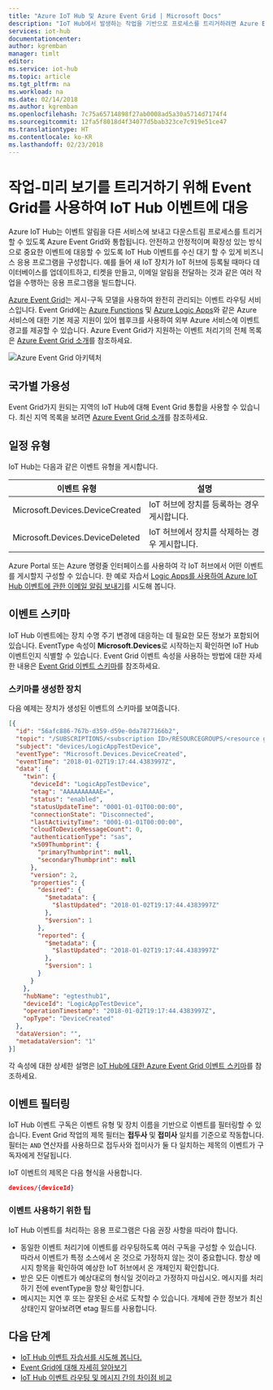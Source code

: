 ```yaml
---
title: "Azure IoT Hub 및 Azure Event Grid | Microsoft Docs"
description: "IoT Hub에서 발생하는 작업을 기반으로 프로세스를 트리거하려면 Azure Event Grid를 사용합니다."
services: iot-hub
documentationcenter: 
author: kgremban
manager: timlt
editor: 
ms.service: iot-hub
ms.topic: article
ms.tgt_pltfrm: na
ms.workload: na
ms.date: 02/14/2018
ms.author: kgremban
ms.openlocfilehash: 7c75a65714898f27ab0008ad5a30a5714d7174f4
ms.sourcegitcommit: 12fa5f8018d4f34077d5bab323ce7c919e51ce47
ms.translationtype: HT
ms.contentlocale: ko-KR
ms.lasthandoff: 02/23/2018
---
```

# <a name="react-to-iot-hub-events-by-using-event-grid-to-trigger-actions---preview"></a>작업-미리 보기를 트리거하기 위해 Event Grid를 사용하여 IoT Hub 이벤트에 대응

Azure IoT Hub는 이벤트 알림을 다른 서비스에 보내고 다운스트림 프로세스를 트리거할 수 있도록 Azure Event Grid와 통합됩니다. 안전하고 안정적이며 확장성 있는 방식으로 중요한 이벤트에 대응할 수 있도록 IoT Hub 이벤트를 수신 대기 할 수 있게 비즈니스 응용 프로그램을 구성합니다. 예를 들어 새 IoT 장치가 IoT 허브에 등록될 때마다 데이터베이스를 업데이트하고, 티켓을 만들고, 이메일 알림을 전달하는 것과 같은 여러 작업을 수행하는 응용 프로그램을 빌드합니다. 

[Azure Event Grid][lnk-eg-overview]는 게시-구독 모델을 사용하여 완전히 관리되는 이벤트 라우팅 서비스입니다. Event Grid에는 [Azure Functions](../azure-functions/functions-overview.md) 및 [Azure Logic Apps](../logic-apps/logic-apps-what-are-logic-apps.md)와 같은 Azure 서비스에 대한 기본 제공 지원이 있어 웹후크를 사용하여 외부 Azure 서비스에 이벤트 경고를 제공할 수 있습니다. Azure Event Grid가 지원하는 이벤트 처리기의 전체 목록은 [Azure Event Grid 소개][lnk-eg-overview]를 참조하세요. 

![Azure Event Grid 아키텍처](./media/iot-hub-event-grid/event-grid-functional-model.png)

## <a name="regional-availability"></a>국가별 가용성

Event Grid가지 원되는 지역의 IoT Hub에 대해 Event Grid 통합을 사용할 수 있습니다. 최신 지역 목록을 보려면 [Azure Event Grid 소개][lnk-eg-overview]를 참조하세요. 

## <a name="event-types"></a>일정 유형

IoT Hub는 다음과 같은 이벤트 유형을 게시합니다. 

| 이벤트 유형 | 설명 |
| ---------- | ----------- |
| Microsoft.Devices.DeviceCreated | IoT 허브에 장치를 등록하는 경우 게시합니다. |
| Microsoft.Devices.DeviceDeleted | IoT 허브에서 장치를 삭제하는 경우 게시합니다. | 

Azure Portal 또는 Azure 명령줄 인터페이스를 사용하여 각 IoT 허브에서 어떤 이벤트를 게시할지 구성할 수 있습니다. 한 예로 자습서 [Logic Apps를 사용하여 Azure IoT Hub 이벤트에 관한 이메일 알림 보내기](../event-grid/publish-iot-hub-events-to-logic-apps.md)를 시도해 봅니다. 

## <a name="event-schema"></a>이벤트 스키마

IoT Hub 이벤트에는 장치 수명 주기 변경에 대응하는 데 필요한 모든 정보가 포함되어 있습니다. EventType 속성이 **Microsoft.Devices**로 시작하는지 확인하면 IoT Hub 이벤트인지 식별할 수 있습니다. Event Grid 이벤트 속성을 사용하는 방법에 대한 자세한 내용은 [Event Grid 이벤트 스키마](../event-grid/event-schema.md)를 참조하세요.

### <a name="device-created-schema"></a>스키마를 생성한 장치

다음 예제는 장치가 생성된 이벤트의 스키마를 보여줍니다. 

```json
[{
  "id": "56afc886-767b-d359-d59e-0da7877166b2",
  "topic": "/SUBSCRIPTIONS/<subscription ID>/RESOURCEGROUPS/<resource group name>/PROVIDERS/MICROSOFT.DEVICES/IOTHUBS/<hub name>",
  "subject": "devices/LogicAppTestDevice",
  "eventType": "Microsoft.Devices.DeviceCreated",
  "eventTime": "2018-01-02T19:17:44.4383997Z",
  "data": {
    "twin": {
      "deviceId": "LogicAppTestDevice",
      "etag": "AAAAAAAAAAE=",
      "status": "enabled",
      "statusUpdateTime": "0001-01-01T00:00:00",
      "connectionState": "Disconnected",
      "lastActivityTime": "0001-01-01T00:00:00",
      "cloudToDeviceMessageCount": 0,
      "authenticationType": "sas",
      "x509Thumbprint": {
        "primaryThumbprint": null,
        "secondaryThumbprint": null
      },
      "version": 2,
      "properties": {
        "desired": {
          "$metadata": {
            "$lastUpdated": "2018-01-02T19:17:44.4383997Z"
          },
          "$version": 1
        },
        "reported": {
          "$metadata": {
            "$lastUpdated": "2018-01-02T19:17:44.4383997Z"
          },
          "$version": 1
        }
      }
    },
    "hubName": "egtesthub1",
    "deviceId": "LogicAppTestDevice",
    "operationTimestamp": "2018-01-02T19:17:44.4383997Z",
    "opType": "DeviceCreated"
  },
  "dataVersion": "",
  "metadataVersion": "1"
}]
```

각 속성에 대한 상세한 설명은 [IoT Hub에 대한 Azure Event Grid 이벤트 스키마](../event-grid/event-schema-iot-hub.md)를 참조하세요.

## <a name="filter-events"></a>이벤트 필터링

IoT Hub 이벤트 구독은 이벤트 유형 및 장치 이름을 기반으로 이벤트를 필터링할 수 있습니다. Event Grid 작업의 제목 필터는 **접두사** 및 **접미사** 일치를 기준으로 작동합니다. 필터는 `AND` 연산자를 사용하므로 접두사와 접미사가 둘 다 일치하는 제목의 이벤트가 구독자에게 전달됩니다. 

IoT 이벤트의 제목은 다음 형식을 사용합니다.

```json
devices/{deviceId}
```

### <a name="tips-for-consuming-events"></a>이벤트 사용하기 위한 팁

IoT Hub 이벤트를 처리하는 응용 프로그램은 다음 권장 사항을 따라야 합니다.

* 동일한 이벤트 처리기에 이벤트를 라우팅하도록 여러 구독을 구성할 수 있습니다. 따라서 이벤트가 특정 소스에서 온 것으로 가정하지 않는 것이 중요합니다. 항상 메시지 항목을 확인하여 예상한 IoT 허브에서 온 개체인지 확인합니다. 
* 받은 모든 이벤트가 예상대로의 형식일 것이라고 가정하지 마십시오. 메시지를 처리하기 전에 eventType을 항상 확인합니다.
* 메시지는 지연 후 또는 잘못된 순서로 도착할 수 있습니다. 개체에 관한 정보가 최신 상태인지 알아보려면 etag 필드를 사용합니다.



## <a name="next-steps"></a>다음 단계

* [IoT Hub 이벤트 자습서를 시도해 봅니다.](../event-grid/publish-iot-hub-events-to-logic-apps.md)
* [Event Grid에 대해 자세히 알아보기][lnk-eg-overview]
* [IoT Hub 이벤트 라우팅 및 메시지 간의 차이점 비교][lnk-eg-compare]

<!-- Links -->
[lnk-eg-overview]: ../event-grid/overview.md
[lnk-eg-compare]: iot-hub-event-grid-routing-comparison.md